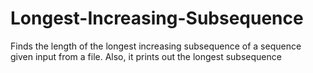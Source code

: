 # Longest-Increasing-Subsequence
Finds the length of the longest increasing subsequence of a sequence given input from a file. Also, it prints out the longest subsequence 
